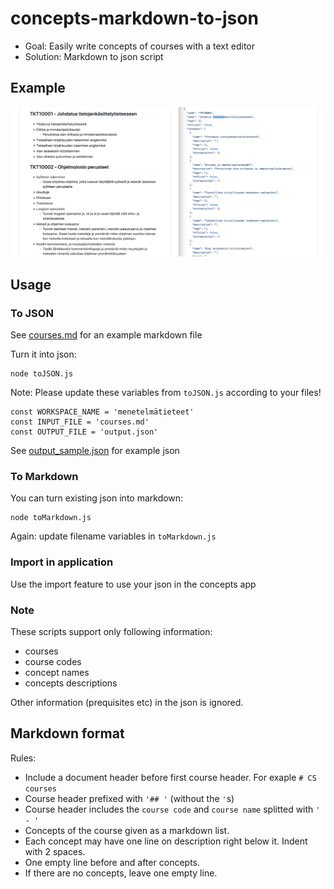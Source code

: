 # concepts-markdown-to-json

- Goal: Easily write concepts of courses with a text editor
- Solution: Markdown to json script

## Example

![markdown_to_json_example.png](markdown_to_json_example.png)

## Usage

### To JSON

See [courses.md](courses.md) for an example markdown file

Turn it into json:

```
node toJSON.js
```

Note: Please update these variables from `toJSON.js` according to your files!

```
const WORKSPACE_NAME = 'menetelmätieteet'
const INPUT_FILE = 'courses.md'
const OUTPUT_FILE = 'output.json'
```

See [output_sample.json](output_sample.json) for example json

### To Markdown

You can turn existing json into markdown:

```
node toMarkdown.js
```

Again: update filename variables in `toMarkdown.js`

### Import in application

Use the import feature to use your json in the concepts app

### Note

These scripts support only following information:
- courses
- course codes
- concept names
- concepts descriptions

Other information (prequisites etc) in the json is ignored.

## Markdown format

Rules:
- Include a document header before first course header. For exaple `# CS courses`
- Course header prefixed with `'## '` (without the `'`s)
- Course header includes the `course code` and `course name` splitted with `' - '`
- Concepts of the course given as a markdown list.
- Each concept may have one line on description right below it. Indent with 2 spaces.
- One empty line before and after concepts.
- If there are no concepts, leave one empty line.
